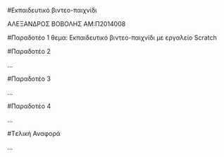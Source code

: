 #Εκπαιδευτικό βιντεο-παιχνίδι

ΑΛΕΞΑΝΔΡΟΣ ΒΟΒΟΛΗΣ AM:Π2014008


#Παραδοτέο 1
θεμα: Εκπαιδευτικό βιντεο-παιχνίδι με εργαλείο Scratch


#Παραδοτέο 2

…

#Παραδοτέο 3

...

#Παραδοτέο 4

...

#Tελική Αναφορά

...
